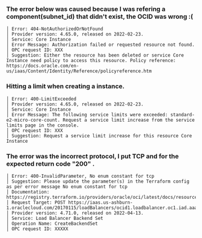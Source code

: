 ### The error below was caused because I was refering a component(subnet_id) that didn't exist, the OCID was wrong :(

```
│ Error: 404-NotAuthorizedOrNotFound 
│ Provider version: 4.65.0, released on 2022-02-23.  
│ Service: Core Instance 
│ Error Message: Authorization failed or requested resource not found. 
│ OPC request ID: XXX 
│ Suggestion: Either the resource has been deleted or service Core Instance need policy to access this resource. Policy reference: https://docs.oracle.com/en-us/iaas/Content/Identity/Reference/policyreference.htm

```

### Hitting a limit when creating a instance.

```
│ Error: 400-LimitExceeded 
│ Provider version: 4.65.0, released on 2022-02-23.  
│ Service: Core Instance 
│ Error Message: The following service limits were exceeded: standard-e2-micro-core-count. Request a service limit increase from the service limits page in the console.  
│ OPC request ID: XXX 
│ Suggestion: Request a service limit increase for this resource Core Instance

```

### The error  was the incorrect protocol, I put TCP and for the expected return code "200" .

```
│ Error: 400-InvalidParameter, No enum constant for tcp 
│ Suggestion: Please update the parameter(s) in the Terraform config as per error message No enum constant for tcp
│ Documentation: https://registry.terraform.io/providers/oracle/oci/latest/docs/resources/load_balancer_backend_set 
│ Request Target: POST https://iaas.us-ashburn-1.oraclecloud.com/20170115/loadBalancers/ocid1.loadbalancer.oc1.iad.aaaaaaaanfxxxxxxxxxxxx/backendSets 
│ Provider version: 4.71.0, released on 2022-04-13.  
│ Service: Load Balancer Backend Set 
│ Operation Name: CreateBackendSet 
│ OPC request ID: XXXXX

```